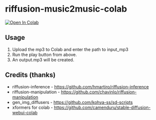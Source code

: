 # riffusion-music2music-colab

[![Open In Colab](https://colab.research.google.com/assets/colab-badge.svg)](https://colab.research.google.com/github/thx-pw/riffusion-music2music-colab/blob/main/riffusion_music2music.ipynb)

## Usage
1. Upload the mp3 to Colab and enter the path to input_mp3
2. Run the play button from above.
3. An output.mp3 will be created.

## Credits (thanks)
- riffusion-inference - https://github.com/hmartiro/riffusion-inference
- riffusion-manipulation - https://github.com/chavinlo/riffusion-manipulation
- gen_img_diffusers - https://github.com/kohya-ss/sd-scripts
- xformers for colab - https://github.com/camenduru/stable-diffusion-webui-colab

